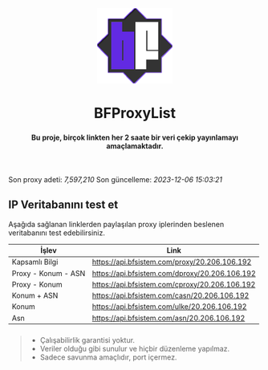 <div align="center">
  <img height="150" src="https://raw.githubusercontent.com/bfservices/bf/main/bf.png"  />
</div>

###

<h1 align="center">BFProxyList</h1>

###

<h4 align="center">Bu proje, birçok linkten her 2 saate bir veri çekip yayınlamayı amaçlamaktadır.</h4>
<br clear="both">

Son proxy adeti: <em><i> 7,597,210 </i></em>
Son güncelleme: <em><i> 2023-12-06 15:03:21 </i></em>

###

## IP Veritabanını test et

Aşağıda sağlanan linklerden paylaşılan proxy iplerinden beslenen veritabanını test edebilirsiniz.

| İşlev | Link |
| ------ | ------ |
| Kapsamlı Bilgi | https://api.bfsistem.com/proxy/20.206.106.192 |
| Proxy - Konum - ASN | https://api.bfsistem.com/dproxy/20.206.106.192 |
| Proxy - Konum | https://api.bfsistem.com/cproxy/20.206.106.192 |
| Konum + ASN | https://api.bfsistem.com/casn/20.206.106.192 |
| Konum | https://api.bfsistem.com/ulke/20.206.106.192 |
| Asn | https://api.bfsistem.com/asn/20.206.106.192 |

###

> - Çalışabilirlik garantisi yoktur.
> - Veriler olduğu gibi sunulur ve hiçbir düzenleme yapılmaz.
> - Sadece savunma amaçlıdır, port içermez.